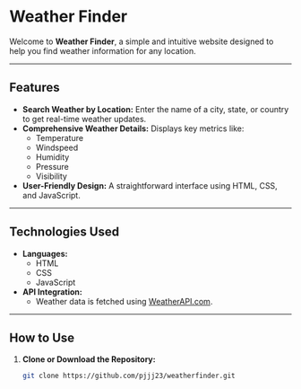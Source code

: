 # Weather Finder

Welcome to **Weather Finder**, a simple and intuitive website designed to help you find weather information for any location. 

---

## Features
- **Search Weather by Location:** Enter the name of a city, state, or country to get real-time weather updates.
- **Comprehensive Weather Details:** Displays key metrics like:
  - Temperature
  - Windspeed
  - Humidity
  - Pressure
  - Visibility
- **User-Friendly Design:** A straightforward interface using HTML, CSS, and JavaScript.

---

## Technologies Used
- **Languages:**
  - HTML
  - CSS
  - JavaScript
- **API Integration:**
  - Weather data is fetched using [WeatherAPI.com](https://www.weatherapi.com/).

---

## How to Use
1. **Clone or Download the Repository:**
   ```bash
   git clone https://github.com/pjjj23/weatherfinder.git
